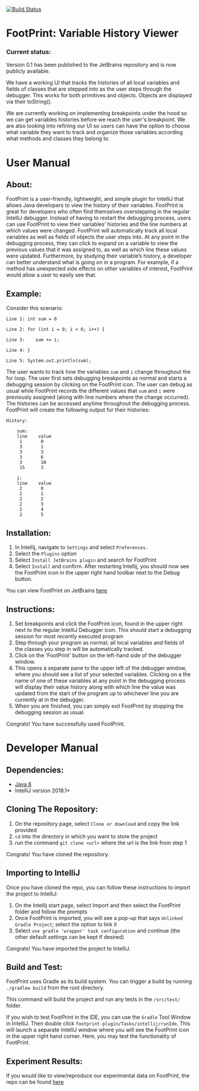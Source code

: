 [![Build Status](https://travis-ci.com/cnhguy/FootPrint.svg?branch=master)](https://travis-ci.com/cnhguy/FootPrint)

# FootPrint: Variable History Viewer
### Current status:

Version 0.1 has been published to the JetBrains repository and is now publicly available.

We have a working UI that tracks the histories of all local variables and fields of classes that are stepped into as the user steps through the debugger.
This works for both primitives and objects. Objects are displayed via their toString().

We are currently working on implementing breakpoints under the hood so we can get variables histories before we reach
the user's breakpoint. We are also looking into refining our UI so users can have the option to choose what variable they
want to track and organize those variables according what methods and classes they belong to. 

# User Manual

## About:

FootPrint is a user-friendly, lightweight, and simple plugin for IntelliJ that allows Java developers to view the history of their variables. FootPrint is great for developers who often find themselves overstepping in the regular IntelliJ debugger. Instead of having to restart the debugging process, users can use FootPrint to view their variables’ histories and the line numbers at which values were changed. FootPrint will automatically track all local variables as well as fields of objects the user steps into. At any point in the debugging process, they can click to expand on a variable to view the previous values that it was assigned to, as well as which line these values were updated. Furthermore, by studying their variable’s history, a developer can better understand what is going on in a program. For example, if a method has unexpected side effects on other variables of interest, FootPrint would allow a user to easily see that.

## Example: 
 
Consider this scenario:
```
Line 1: int sum = 0

Line 2: for (int i = 0; i < 6; i++) {

Line 3:    sum += i; 
    
Line 4: }

Line 5: System.out.println(sum); 
```
 
The user wants to track how the variables `sum` and `i` change throughout the for loop. The user first sets debugging breakpoints as normal and starts a debugging session by clicking on the FootPrint icon. The user can debug as usual while FootPrint records the different values that `sum` and `i` were previously assigned (along with line numbers where the change occurred). The histories can be accessed anytime throughout the debugging process. FootPrint will create the following output for their histories:
 
	History:
 
		sum:
		line    value
		 1       0
		 3       1
		 3       3
		 3       6
		 3       10
		 15      3
		 
		i:
		line    value
		 2       0
		 2       1
		 2       2
		 2       3
		 2       4
		 2       5
		 
## Installation:

1) In Intellij, navigate to `Settings` and select `Preferences.` 
2) Select the `Plugins` option
3) Select `Install JetBrains plugin` and search for FootPrint
4) Select `Install` and confirm. After restarting Intellij, you should now see the FootPrint icon in the upper right hand toolbar next to the Debug button.

You can view FootPrint on JetBrains [here](https://plugins.jetbrains.com/plugin/12051-footprint)
 
## Instructions:

1) Set breakpoints and click the FootPrint icon, found in the upper right next to the regular IntelliJ Debugger icon. This should start a debugging session for most recently executed program
2) Step through your program as normal; all local variables and fields of the classes you step in will be automatically tracked.
3) Click on the 'FootPrint' button on the left-hand side of the debugger window.
4) This opens a separate pane to the upper left of the debugger window, where you should see a list of your selected variables. Clicking on a the name of one of these variables at any point in the debugging process will display their value history along with which line the value was updated from the start of the program up to whichever line you are currently at in the debugger.
5) When you are finished, you can simply exit FootPrint by stopping the debugging session as usual.

Congrats! You have successfully used FootPrint.

# Developer Manual

## Dependencies:

* [Java 8](http://www.oracle.com/technetwork/java/javase/downloads/jdk8-downloads-2133151.html)
* IntelliJ version 2018.1+


## Cloning The Repository:

1) On the repository page, select `Clone or download` and copy the link provided
2) `cd` into the directory in which you want to store the project
3) run the command `git clone <url>` where the url is the link from step 1

Congrats! You have cloned the repository.

## Importing to IntelliJ

Once you have cloned the repo, you can follow these instructions to import the project to IntelliJ:

1) On the Intellij start page, select Import and then select the FootPrint folder and follow the prompts
2) Once FootPrint is imported, you will see a pop-up that says `Unlinked Gradle Project`; select the option to link it
3) Select `use gradle 'wrapper' task configuration` and continue (the other default settings can be kept if desired)

Congrats! You have imported the project to IntelliJ.

## Build and Test:

FootPrint uses Gradle as its build system. You can trigger a build by running `./gradlew build` from the root directory.

This command will build the project and run any tests in the `/src/test/` folder.

If you wish to test FootPrint in the IDE, you can use the `Gradle` Tool Window in IntelliJ. Then double click `footprint-plugin/Tasks/intellij/runIde`. This will launch a separate IntelliJ window where you will see the FootPrint icon in the upper right hand corner. Here, you may test the functionality of FootPrint.

## Experiment Results:

If you would like to view/reproduce our experimental data on FootPrint, the repo can be found [here](https://github.com/hangbuiii/FootPrintTest)